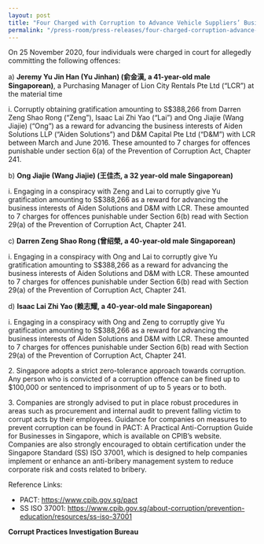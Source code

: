 ```yaml
---
layout: post
title: "Four Charged with Corruption to Advance Vehicle Suppliers’ Business Interests"
permalink: "/press-room/press-releases/four-charged-corruption-advance-vehicle-suppliers’-business-interests"
---
```

On 25 November 2020, four individuals were charged in court for allegedly committing the following offences:

a) **Jeremy Yu Jin Han (Yu Jinhan) (俞金漢, a 41-year-old male Singaporean)**, a Purchasing Manager of Lion City Rentals Pte Ltd (“LCR”) at the material time

i. Corruptly obtaining gratification amounting to S$388,266 from Darren Zeng Shao Rong (“Zeng”), Isaac Lai Zhi Yao (“Lai”) and Ong Jiajie (Wang Jiajie) (“Ong”) as a reward for advancing the business interests of Aiden Solutions LLP (“Aiden Solutions”) and D&M Capital Pte Ltd (“D&M”) with LCR between March and June 2016. These amounted to 7 charges for offences punishable under section 6(a) of the Prevention of Corruption Act, Chapter 241.

b) **Ong Jiajie (Wang Jiajie) (王佳杰, a 32 year-old male Singaporean)**

i. Engaging in a conspiracy with Zeng and Lai to corruptly give Yu gratification amounting to S$388,266 as a reward for advancing the business interests of Aiden Solutions and D&M with LCR. These amounted to 7 charges for offences punishable under Section 6(b) read with Section 29(a) of the Prevention of Corruption Act, Chapter 241.

c) **Darren Zeng Shao Rong (曾绍榮, a 40-year-old male Singaporean)**

i. Engaging in a conspiracy with Ong and Lai to corruptly give Yu gratification amounting to S$388,266 as a reward for advancing the business interests of Aiden Solutions and D&M with LCR. These amounted to 7 charges for offences punishable under Section 6(b) read with Section 29(a) of the Prevention of Corruption Act, Chapter 241.

d) **Isaac Lai Zhi Yao (赖志耀, a 40-year-old male Singaporean)**

i. Engaging in a conspiracy with Ong and Zeng to corruptly give Yu gratification amounting to S$388,266 as a reward for advancing the business interests of Aiden Solutions and D&M with LCR. These amounted to 7 charges for offences punishable under Section 6(b) read with Section 29(a) of the Prevention of Corruption Act, Chapter 241.

2\.         Singapore adopts a strict zero-tolerance approach towards corruption. Any person who is convicted of a corruption offence can be fined up to $100,000 or sentenced to imprisonment of up to 5 years or to both.

3\.         Companies are strongly advised to put in place robust procedures in areas such as procurement and internal audit to prevent falling victim to corrupt acts by their employees. Guidance for companies on measures to prevent corruption can be found in PACT: A Practical Anti-Corruption Guide for Businesses in Singapore, which is available on CPIB’s website. Companies are also strongly encouraged to obtain certification under the Singapore Standard (SS) ISO 37001, which is designed to help companies implement or enhance an anti-bribery management system to reduce corporate risk and costs related to bribery.

Reference Links:
* PACT: <a href="https://www.cpib.gov.sg/pact">https://www.cpib.gov.sg/pact</a><br />
* SS ISO 37001: <a href="https://www.cpib.gov.sg/about-corruption/prevention-education/resources/ss-iso-37001">https://www.cpib.gov.sg/about-corruption/prevention-education/resources/ss-iso-37001</a>
 
**Corrupt Practices Investigation Bureau**
